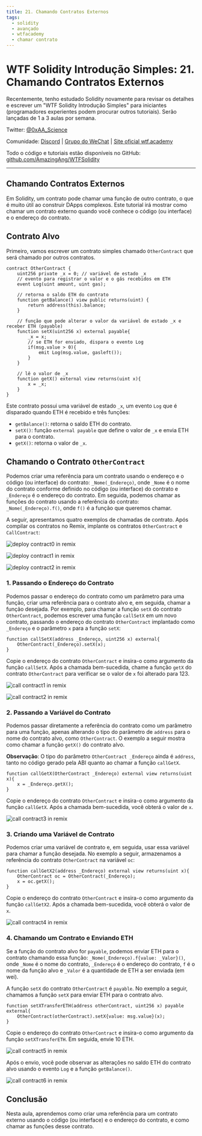 ```yaml
---
title: 21. Chamando Contratos Externos
tags:
  - solidity
  - avançado
  - wtfacademy
  - chamar contrato
---
```


# WTF Solidity Introdução Simples: 21. Chamando Contratos Externos

Recentemente, tenho estudado Solidity novamente para revisar os detalhes e escrever um "WTF Solidity Introdução Simples" para iniciantes (programadores experientes podem procurar outros tutoriais). Serão lançadas de 1 a 3 aulas por semana.

Twitter: [@0xAA_Science](https://twitter.com/0xAA_Science)

Comunidade: [Discord](https://discord.gg/5akcruXrsk) | [Grupo do WeChat](https://docs.google.com/forms/d/e/1FAIpQLSe4KGT8Sh6sJ7hedQRuIYirOoZK_85miz3dw7vA1-YjodgJ-A/viewform?usp=sf_link) | [Site oficial wtf.academy](https://wtf.academy)

Todo o código e tutoriais estão disponíveis no GitHub: [github.com/AmazingAng/WTFSolidity](https://github.com/AmazingAng/WTFSolidity)

-----

## Chamando Contratos Externos

Em Solidity, um contrato pode chamar uma função de outro contrato, o que é muito útil ao construir DApps complexos. Este tutorial irá mostrar como chamar um contrato externo quando você conhece o código (ou interface) e o endereço do contrato.

## Contrato Alvo

Primeiro, vamos escrever um contrato simples chamado `OtherContract` que será chamado por outros contratos.

```solidity
contract OtherContract {
    uint256 private _x = 0; // variável de estado _x
    // evento para registrar o valor e o gás recebidos em ETH
    event Log(uint amount, uint gas);
    
    // retorna o saldo ETH do contrato
    function getBalance() view public returns(uint) {
        return address(this).balance;
    }

    // função que pode alterar o valor da variável de estado _x e receber ETH (payable)
    function setX(uint256 x) external payable{
        _x = x;
        // se ETH for enviado, dispara o evento Log
        if(msg.value > 0){
            emit Log(msg.value, gasleft());
        }
    }

    // lê o valor de _x
    function getX() external view returns(uint x){
        x = _x;
    }
}
```

Este contrato possui uma variável de estado `_x`, um evento `Log` que é disparado quando ETH é recebido e três funções:

- `getBalance()`: retorna o saldo ETH do contrato.
- `setX()`: função `external payable` que define o valor de `_x` e envia ETH para o contrato.
- `getX()`: retorna o valor de `_x`.

## Chamando o Contrato `OtherContract`

Podemos criar uma referência para um contrato usando o endereço e o código (ou interface) do contrato: `_Nome(_Endereço)`, onde `_Nome` é o nome do contrato conforme definido no código (ou interface) do contrato e `_Endereço` é o endereço do contrato. Em seguida, podemos chamar as funções do contrato usando a referência do contrato: `_Nome(_Endereço).f()`, onde `f()` é a função que queremos chamar.

A seguir, apresentamos quatro exemplos de chamadas de contrato. Após compilar os contratos no Remix, implante os contratos `OtherContract` e `CallContract`:

![deploy contract0 in remix](./img/21-1.png)

![deploy contract1 in remix](./img/21-2.png)

![deploy contract2 in remix](./img/21-3.png)

### 1. Passando o Endereço do Contrato

Podemos passar o endereço do contrato como um parâmetro para uma função, criar uma referência para o contrato alvo e, em seguida, chamar a função desejada. Por exemplo, para chamar a função `setX` do contrato `OtherContract`, podemos escrever uma função `callSetX` em um novo contrato, passando o endereço do contrato `OtherContract` implantado como `_Endereço` e o parâmetro `x` para a função `setX`:

```solidity
function callSetX(address _Endereço, uint256 x) external{
    OtherContract(_Endereço).setX(x);
}
```

Copie o endereço do contrato `OtherContract` e insira-o como argumento da função `callSetX`. Após a chamada bem-sucedida, chame a função `getX` do contrato `OtherContract` para verificar se o valor de `x` foi alterado para 123.

![call contract1 in remix](./img/21-4.png)

![call contract2 in remix](./img/21-5.png)

### 2. Passando a Variável do Contrato

Podemos passar diretamente a referência do contrato como um parâmetro para uma função, apenas alterando o tipo do parâmetro de `address` para o nome do contrato alvo, como `OtherContract`. O exemplo a seguir mostra como chamar a função `getX()` do contrato alvo.

**Observação**: O tipo do parâmetro `OtherContract _Endereço` ainda é `address`, tanto no código gerado pela ABI quanto ao chamar a função `callGetX`.

```solidity
function callGetX(OtherContract _Endereço) external view returns(uint x){
    x = _Endereço.getX();
}
```

Copie o endereço do contrato `OtherContract` e insira-o como argumento da função `callGetX`. Após a chamada bem-sucedida, você obterá o valor de `x`.

![call contract3 in remix](./img/21-6.png)

### 3. Criando uma Variável de Contrato

Podemos criar uma variável de contrato e, em seguida, usar essa variável para chamar a função desejada. No exemplo a seguir, armazenamos a referência do contrato `OtherContract` na variável `oc`:

```solidity
function callGetX2(address _Endereço) external view returns(uint x){
    OtherContract oc = OtherContract(_Endereço);
    x = oc.getX();
}
```

Copie o endereço do contrato `OtherContract` e insira-o como argumento da função `callGetX2`. Após a chamada bem-sucedida, você obterá o valor de `x`.

![call contract4 in remix](./img/21-7.png)

### 4. Chamando um Contrato e Enviando ETH

Se a função do contrato alvo for `payable`, podemos enviar ETH para o contrato chamando essa função: `_Nome(_Endereço).f{value: _Valor}()`, onde `_Nome` é o nome do contrato, `_Endereço` é o endereço do contrato, `f` é o nome da função alvo e `_Valor` é a quantidade de ETH a ser enviada (em wei).

A função `setX` do contrato `OtherContract` é `payable`. No exemplo a seguir, chamamos a função `setX` para enviar ETH para o contrato alvo.

```solidity
function setXTransferETH(address otherContract, uint256 x) payable external{
    OtherContract(otherContract).setX{value: msg.value}(x);
}
```

Copie o endereço do contrato `OtherContract` e insira-o como argumento da função `setXTransferETH`. Em seguida, envie 10 ETH.

![call contract5 in remix](./img/21-8.png)

Após o envio, você pode observar as alterações no saldo ETH do contrato alvo usando o evento `Log` e a função `getBalance()`.

![call contract6 in remix](./img/21-9.png)

## Conclusão

Nesta aula, aprendemos como criar uma referência para um contrato externo usando o código (ou interface) e o endereço do contrato, e como chamar as funções desse contrato.

<!-- This file was translated using AI by repo_ai_translate. For more information, visit https://github.com/marcelojsilva/repo_ai_translate -->